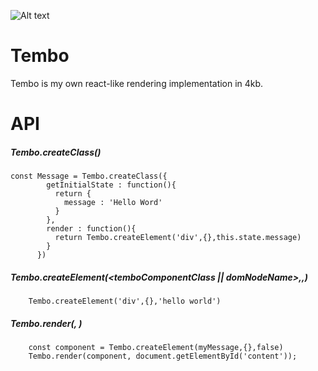 ![Alt text](http://i.imgur.com/osPnYVh.png)
# Tembo

Tembo is my own react-like rendering implementation in 4kb.

# API

##### Tembo.createClass(<component spec>)
```javscript
const Message = Tembo.createClass({
        getInitialState : function(){
          return {
            message : 'Hello Word'
          }
        },
        render : function(){
          return Tembo.createElement('div',{},this.state.message)
        }
      })
```
##### Tembo.createElement(<temboComponentClass || domNodeName>,<props>,<children>)
```javscript
    Tembo.createElement('div',{},'hello world')
```
##### Tembo.render(<temboComponent>, <DOMNode>)
```javscript
    const component = Tembo.createElement(myMessage,{},false)
    Tembo.render(component, document.getElementById('content'));
```